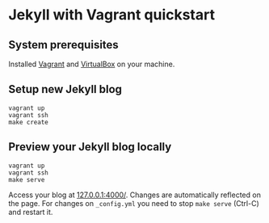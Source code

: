 # Jekyll with Vagrant quickstart

## System prerequisites

Installed [Vagrant](https://www.vagrantup.com/downloads.html) and [VirtualBox](https://www.virtualbox.org/wiki/Downloads) on your machine.

## Setup new Jekyll blog

```
vagrant up
vagrant ssh
make create
```

## Preview your Jekyll blog locally

```
vagrant up
vagrant ssh
make serve
```

Access your blog at [127.0.0.1:4000/](http://127.0.0.1:4000/).
Changes are automatically reflected on the page.
For changes on `_config.yml` you need to stop `make serve` (Ctrl-C) and restart it.